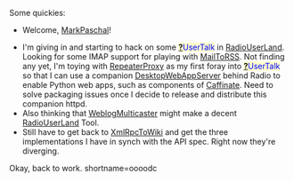 Some quickies:<ul><li>Welcome, <a href="http://www.decafbad.com/twiki/bin/view/Main/MarkPaschal">MarkPaschal</a>!</li>
<li>I'm giving in and starting to hack on some <span style='background : #FFFFCE;'><a href="http://www.decafbad.com/twiki/bin/edit/Main/UserTalk?topicparent=Main.FilterData"><b>?</b></a><font color="#0000FF">UserTalk</font></span> in <a href="http://www.decafbad.com/twiki/bin/view/Main/RadioUserLand">RadioUserLand</a>.  Looking for some IMAP support for playing with <a href="http://www.decafbad.com/twiki/bin/view/Main/MailToRSS">MailToRSS</a>.  Not finding any yet, I'm toying with <a href="http://www.decafbad.com/twiki/bin/view/Main/RepeaterProxy">RepeaterProxy</a> as my first foray into <span style='background : #FFFFCE;'><a href="http://www.decafbad.com/twiki/bin/edit/Main/UserTalk?topicparent=Main.FilterData"><b>?</b></a><font color="#0000FF">UserTalk</font></span> so that I can use a companion <a href="http://www.decafbad.com/twiki/bin/view/Main/DesktopWebAppServer"> <a href="http://www.decafbad.com/twiki/bin/view/Main/DesktopWebAppServer">DesktopWebAppServer</a></a> behind Radio to enable Python web apps, such as components of <a href="http://www.decafbad.com/twiki/bin/view/Main/Caffinate">Caffinate</a>.  Need to solve packaging issues once I decide to release and distribute this companion httpd.</li>
<li>Also thinking that <a href="http://www.decafbad.com/twiki/bin/view/Main/WeblogMulticaster">WeblogMulticaster</a> might make a decent <a href="http://www.decafbad.com/twiki/bin/view/Main/RadioUserLand">RadioUserLand</a> Tool.</li>
<li>Still have to get back to <a href="http://www.decafbad.com/twiki/bin/view/Main/XmlRpcToWiki">XmlRpcToWiki</a> and get the three implementations I have in synch with the API spec.  Right now they're diverging.</li></ul>Okay, back to work.
<!--more-->
shortname=oooodc
